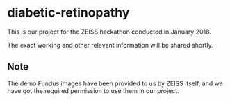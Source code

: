# diabetic-retinopathy
This is our project for the ZEISS hackathon conducted in January 2018.

The exact working and other relevant information will be shared shortly.


## Note
The demo Fundus images have been provided to us by ZEISS itself, and we have got the required permission to use them in our project.

